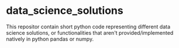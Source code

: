 # data_science_solutions
This repositor contain short python code representing different data science solutions, or functionalities that aren't provided/implemented natively in python pandas or numpy.
